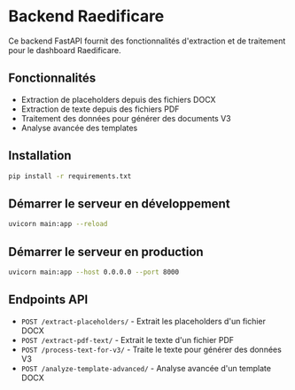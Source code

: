 # Backend Raedificare

Ce backend FastAPI fournit des fonctionnalités d'extraction et de traitement pour le dashboard Raedificare.

## Fonctionnalités

- Extraction de placeholders depuis des fichiers DOCX
- Extraction de texte depuis des fichiers PDF
- Traitement des données pour générer des documents V3
- Analyse avancée des templates

## Installation

```bash
pip install -r requirements.txt
```

## Démarrer le serveur en développement

```bash
uvicorn main:app --reload
```

## Démarrer le serveur en production

```bash
uvicorn main:app --host 0.0.0.0 --port 8000
```

## Endpoints API

- `POST /extract-placeholders/` - Extrait les placeholders d'un fichier DOCX
- `POST /extract-pdf-text/` - Extrait le texte d'un fichier PDF
- `POST /process-text-for-v3/` - Traite le texte pour générer des données V3
- `POST /analyze-template-advanced/` - Analyse avancée d'un template DOCX 